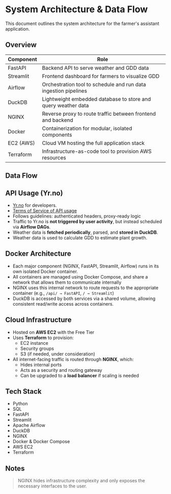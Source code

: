 # System Architecture & Data Flow
This document outlines the system architecture for the farmer's assistant application.

## Overview

| Component        | Role                                                                 |
|------------------|----------------------------------------------------------------------|
| FastAPI          | Backend API to serve weather and GDD data                            |
| Streamlit        | Frontend dashboard for farmers to visualize GDD          |
| Airflow          | Orchestration tool to schedule and run data ingestion pipelines      |
| DuckDB           | Lightweight embedded database to store and query weather data        |
| NGINX            | Reverse proxy to route traffic between frontend and backend          |
| Docker           | Containerization for modular, isolated components                    |
| EC2 (AWS)        | Cloud VM hosting the full application stack                          |
| Terraform        | Infrastructure-as-code tool to provision AWS resources               |

## Data Flow

## API Usage (Yr.no)

- [Yr.no](https://developer.yr.no/) for developers.
- [Terms of Service of API usage](https://developer.yr.no/doc/TermsOfService/)
- Follows guidelines: authenticated headers, proxy-ready logic
- Traffic to Yr.no is **not triggered by user activity**, but instead scheduled via **Airflow DAGs**.
- Weather data is **fetched periodically**, parsed, and **stored in DuckDB**.
- Weather data is used to calculate GDD to estimate plant growth.

## Docker Architecture

- Each major component (NGINX, FastAPI, Streamlit, Airflow) runs in its own isolated Docker container.
- All containers are managed using Docker Compose, and share a network that allows them to communicate internally
- NGINX uses this internal network to route requests to the appropriate container (e.g., `/api/ → FastAPI`, `/ → Streamlit`)
- DuckDB is accessed by both services via a shared volume, allowing consistent read/write access across containers.

## Cloud Infrastructure

- Hosted on **AWS EC2** with the Free Tier
- Uses **Terraform** to provision:
  - EC2 instance
  - Security groups
  - S3 (if needed, under consideration)
- All internet-facing traffic is routed through **NGINX**, which:
  - Hides internal ports
  - Acts as a security and routing gateway
  - Can be upgraded to a **load balancer** if scaling is needed

## Tech Stack

- Python
- SQL
- FastAPI
- Streamlit
- Apache Airflow
- DuckDB
- NGINX
- Docker & Docker Compose
- AWS EC2
- Terraform

## Notes

> NGINX  hides infrastructure complexity and only exposes the necessary interfaces to the user.